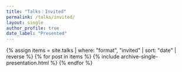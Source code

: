 ```yaml
---
title: "Talks｜Invited"
permalink: /talks/invited/
layout: single
author_profile: true
date_label: "Presented"
---
```

<div class="entries-list">
{% assign items = site.talks | where: "format", "invited" | sort: "date" | reverse %}
{% for post in items %}
  {% include archive-single-presentation.html %}
{% endfor %}
</div>
